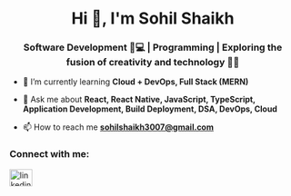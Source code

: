 <h1 align="center">Hi 👋, I'm Sohil Shaikh</h1>
<h3 align="center">Software Development 📱💻 | Programming | Exploring the fusion of creativity and technology 🎨✨</h3>

- 🌱 I’m currently learning **Cloud + DevOps, Full Stack (MERN)**

- 💬 Ask me about **React, React Native, JavaScript, TypeScript, Application Development, Build Deployment, DSA, DevOps, Cloud**

- 📫 How to reach me **sohilshaikh3007@gmail.com**

<h3 align="left">Connect with me:</h3>
<p align="left">
<a href="https://linkedin.com/in/sohil-shaikh28" target="blank"><img align="center" src="https://raw.githubusercontent.com/rahuldkjain/github-profile-readme-generator/master/src/images/icons/Social/linked-in-alt.svg" alt="linkedin.com/in/sohil-shaikh28" height="30" width="40" /></a>
</p>
